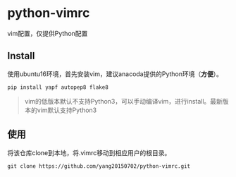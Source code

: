 # python-vimrc
vim配置，仅提供Python配置

## Install

使用ubuntu16环境，首先安装vim，建议anacoda提供的Python环境（**方便**）。

```
pip install yapf autopep8 flake8
```

> vim的低版本默认不支持Python3，可以手动编译vim，进行install。最新版本的vim默认支持Python3

## 使用

将该仓库clone到本地，将.vimrc移动到相应用户的根目录。

```
git clone https://github.com/yang20150702/python-vimrc.git
```
